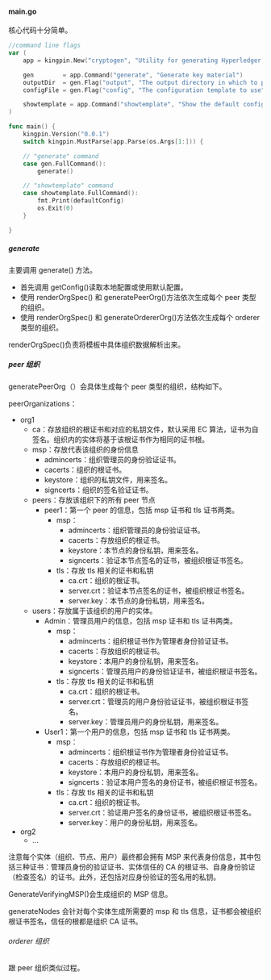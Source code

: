 #### main.go
核心代码十分简单。

```go
//command line flags
var (
	app = kingpin.New("cryptogen", "Utility for generating Hyperledger Fabric key material")

	gen        = app.Command("generate", "Generate key material")
	outputDir  = gen.Flag("output", "The output directory in which to place artifacts").Default("crypto-config").String()
	configFile = gen.Flag("config", "The configuration template to use").File()

	showtemplate = app.Command("showtemplate", "Show the default configuration template")
)

func main() {
	kingpin.Version("0.0.1")
	switch kingpin.MustParse(app.Parse(os.Args[1:])) {

	// "generate" command
	case gen.FullCommand():
		generate()

	// "showtemplate" command
	case showtemplate.FullCommand():
		fmt.Print(defaultConfig)
		os.Exit(0)
	}

}
```


##### generate

主要调用 generate() 方法。

* 首先调用 getConfig()读取本地配置或使用默认配置。
* 使用 renderOrgSpec() 和 generatePeerOrg()方法依次生成每个 peer 类型的组织。
* 使用 renderOrgSpec() 和 generateOrdererOrg()方法依次生成每个 orderer 类型的组织。

renderOrgSpec()负责将模板中具体组织数据解析出来。

##### peer 组织
generatePeerOrg（）会具体生成每个 peer 类型的组织，结构如下。

peerOrganizations：
* org1
  * ca：存放组织的根证书和对应的私钥文件，默认采用 EC 算法，证书为自签名。组织内的实体将基于该根证书作为相同的证书根。
  * msp：存放代表该组织的身份信息
    * admincerts：组织管理员的身份验证证书。
    * cacerts：组织的根证书。
    * keystore：组织的私钥文件，用来签名。
    * signcerts：组织的签名验证证书。
  * peers：存放该组织下的所有 peer 节点
    * peer1：第一个 peer 的信息，包括 msp 证书和 tls 证书两类。
      * msp：
        * admincerts：组织管理员的身份验证证书。
        * cacerts：存放组织的根证书。
        * keystore：本节点的身份私钥，用来签名。
        * signcerts：验证本节点签名的证书，被组织根证书签名。
      * tls：存放 tls 相关的证书和私钥
        * ca.crt：组织的根证书。
        * server.crt：验证本节点签名的证书，被组织根证书签名。
        * server.key：本节点的身份私钥，用来签名。
  * users：存放属于该组织的用户的实体。
    * Admin：管理员用户的信息，包括 msp 证书和 tls 证书两类。
      * msp：
        * admincerts：组织根证书作为管理者身份验证证书。
        * cacerts：存放组织的根证书。
        * keystore：本用户的身份私钥，用来签名。
        * signcerts：管理员用户的身份验证证书，被组织根证书签名。
      * tls：存放 tls 相关的证书和私钥
        * ca.crt：组织的根证书。
        * server.crt：管理员的用户身份验证证书，被组织根证书签名。
        * server.key：管理员用户的身份私钥，用来签名。
    * User1：第一个用户的信息，包括 msp 证书和 tls 证书两类。
      * msp：
        * admincerts：组织根证书作为管理者身份验证证书。
        * cacerts：存放组织的根证书。
        * keystore：本用户的身份私钥，用来签名。
        * signcerts：验证本用户签名的身份证书，被组织根证书签名。
      * tls：存放 tls 相关的证书和私钥
        * ca.crt：组织的根证书。
        * server.crt：验证用户签名的身份证书，被组织根证书签名。
        * server.key：用户的身份私钥，用来签名。
* org2
  * ...

注意每个实体（组织、节点、用户）最终都会拥有 MSP 来代表身份信息，其中包括三种证书：管理员身份的验证证书、实体信任的 CA 的根证书、自身身份验证（检查签名）的证书。此外，还包括对应身份验证的签名用的私钥。

GenerateVerifyingMSP()会生成组织的 MSP 信息。

generateNodes 会针对每个实体生成所需要的 msp 和 tls 信息，证书都会被组织根证书签名，信任的根都是组织 CA 证书。

###### orderer 组织
跟 peer 组织类似过程。

